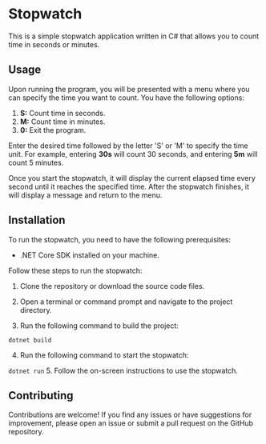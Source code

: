 
# Stopwatch
This is a simple stopwatch application written in C# that allows you to count time in seconds or minutes.

## Usage
Upon running the program, you will be presented with a menu where you can specify the time you want to count. You have the following options:

1. **S:** Count time in seconds.
2. **M:** Count time in minutes.
3. **0:** Exit the program.

Enter the desired time followed by the letter 'S' or 'M' to specify the time unit. For example, entering **30s** will count 30 seconds, and entering **5m** will count 5 minutes.

Once you start the stopwatch, it will display the current elapsed time every second until it reaches the specified time. After the stopwatch finishes, it will display a message and return to the menu.

## Installation
To run the stopwatch, you need to have the following prerequisites:

- .NET Core SDK installed on your machine. 
 
Follow these steps to run the stopwatch:

1. Clone the repository or download the source code files.

2. Open a terminal or command prompt and navigate to the project directory.

3. Run the following command to build the project:


```dotnet build```

4. Run the following command to start the stopwatch:


```dotnet run```
5. Follow the on-screen instructions to use the stopwatch.

## Contributing
Contributions are welcome! If you find any issues or have suggestions for improvement, please open an issue or submit a pull request on the GitHub repository.
